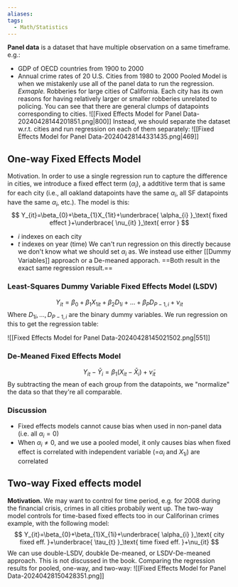 ```yaml
---
aliases: 
tags:
  - Math/Statistics
---
```

**Panel data** is a dataset that have multiple observation on a same timeframe. e.g.:
- GDP of OECD countries from 1900 to 2000
- Annual crime rates of 20 U.S. Cities from 1980 to 2000
Pooled Model is when we mistakenly use all of the panel data to run the regression.
*Exmaple.* Robberies for large cities of California. Each city has its own reasons for having relatively larger or smaller robberies unrelated to policing. You can see that there are general clumps of datapoints corresponding to cities. ![[Fixed Effects Model for Panel Data-20240428144201851.png|800]]
Instead, we should separate the dataset w.r.t. cities and run regression on each of them separately: ![[Fixed Effects Model for Panel Data-20240428144331435.png|469]]
## One-way Fixed Effects Model

Motivation. In order to use a single regression run to capture the difference in cities, we introduce a fixed effect term ($\alpha_{i}$), a addtitive term that is same for each city (i.e., all oakland datapoints have the same $\alpha_{i}$, all SF datapoints have the same $\alpha_{i}$, etc.). The model is this:
$$
Y_{it}=\beta_{0}+\beta_{1}X_{1it}+\underbrace{ \alpha_{i} }_\text{ fixed effect }+\underbrace{ \nu_{it} }_\text{ error }
$$
- $i$ indexes on each city
- $t$ indexes on year (time)
We can't run regression on this directly because we don't know what we should set $\alpha_{i}$ as. We instead use either [[Dummy Variables]] approach or a De-meaned apporach. ==Both result in the exact same regression result.==

### Least-Squares Dummy Variable Fixed Effects Model (LSDV)
$$
Y_{it}=\beta_{0}+\beta_{1}X_{1it}+\beta_{2}D_{1i}+\dots+\beta_{P}D_{P-1,i}+\nu_{it}
$$
Where $D_{1i},\dots,D_{P-1,i}$ are the binary dummy variables. We run regression on this to get the regression table: 

![[Fixed Effects Model for Panel Data-20240428145021502.png|551]]
### De-Meaned Fixed Effects Model

$$
Y_{it}-\bar{Y}_{i}=\beta_{1}(X_{it}-\bar{X}_{i})+\tilde{\nu}_{it}
$$
By subtracting the mean of each group from the datapoints, we "normalize" the data so that they're all comparable.
### Discussion
- Fixed effects models cannot cause bias when used in non-panel data (i.e. all $\alpha_{i}=0$)
- When $\alpha_{i}\neq 0$, and we use a pooled model, it only causes bias when fixed effect is correlated with independent variable (=$\alpha_{i}$ and $X_{1i}$) are correlated

## Two-way Fixed effects model

**Motivation.** We may want to control for time period, e.g. for 2008 during the financial crisis, crimes in all cities probabily went up. The two-way model controls for time-based fixed effects too in our Califorinan crimes example, with the following model:
$$
Y_{it}=\beta_{0}+\beta_{1}X_{1i}+\underbrace{ \alpha_{i} }_\text{ city fixed eff. }+\underbrace{ \tau_{t} }_\text{ time fixed eff. }+\nu_{it}
$$
We can use double-LSDV, doubkle De-meaned, or LSDV-De-meaned approach. This is not discussed in the book. 
Comparing the regression results for pooled, one-way, and two-way:
![[Fixed Effects Model for Panel Data-20240428150428351.png]]
